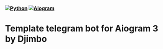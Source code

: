 ### [![Python](https://img.shields.io/badge/Python-3.10-blue)](https://www.python.org/downloads/release/python-399/)  [![Aiogram](https://img.shields.io/badge/aiogram-3.4.1-blue)](https://pypi.org/project/aiogram/)

# Template telegram bot for Aiogram 3 by Djimbo
